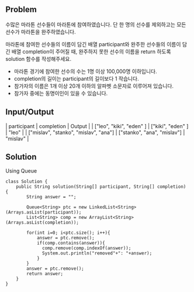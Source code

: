 ## Problem
수많은 마라톤 선수들이 마라톤에 참여하였습니다. 단 한 명의 선수를 제외하고는 모든 선수가 마라톤을 완주하였습니다.

마라톤에 참여한 선수들의 이름이 담긴 배열 participant와 완주한 선수들의 이름이 담긴 배열 completion이 주어질 때, 완주하지 못한 선수의 이름을 return 하도록 solution 함수를 작성해주세요.

- 마라톤 경기에 참여한 선수의 수는 1명 이상 100,000명 이하입니다.
- completion의 길이는 participant의 길이보다 1 작습니다.
- 참가자의 이름은 1개 이상 20개 이하의 알파벳 소문자로 이루어져 있습니다.
- 참가자 중에는 동명이인이 있을 수 있습니다.

## Input/Output
| participant | completion | Output |
| ["leo", "kiki", "eden" ] | ["kiki", "eden" ] | "leo" |
| ["mislav", "stanko", "mislav", "ana"] | ["stanko", "ana", "mislav"] | "mislav" |

## Solution
Using Queue
```
class Solution {
    public String solution(String[] participant, String[] completion) {
        String answer = "";

        Queue<String> ptc = new LinkedList<String>(Arrays.asList(participant));
        List<String> comp = new ArrayList<String>(Arrays.asList(completion));

        for(int i=0; i<ptc.size(); i++){
            answer = ptc.remove();
            if(comp.contains(answer)){
              comp.remove(comp.indexOf(answer));
              System.out.println("removed"+": "+answer);
            }
        }
        answer = ptc.remove();
        return answer;
    }
}
```

